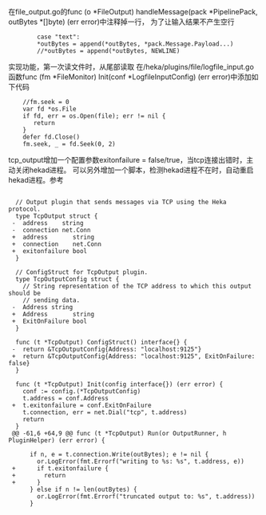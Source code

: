 
在file_output.go的func (o *FileOutput) handleMessage(pack *PipelinePack, outBytes *[]byte) (err error)中注释掉一行， 为了让输入结果不产生空行

```
	 	case "text":
		*outBytes = append(*outBytes, *pack.Message.Payload...)
		//*outBytes = append(*outBytes, NEWLINE)
```

实现功能，第一次读文件时，从尾部读取 在/heka/plugins/file/logfile_input.go函数func (fm *FileMonitor) Init(conf *LogfileInputConfig) (err error)中添加如下代码

```
    //fm.seek = 0
    var fd *os.File
    if fd, err = os.Open(file); err != nil {
       return
    }
    defer fd.Close()
    fm.seek, _ = fd.Seek(0, 2)
```

tcp_output增加一个配置参数exitonfailure = false/true，当tcp连接出错时，主动关闭hekad进程。 可以另外增加一个脚本，检测hekad进程不在时，自动重启hekad进程。参考

```
 
  // Output plugin that sends messages via TCP using the Heka protocol.
  type TcpOutput struct {
 -  address    string
 -  connection net.Conn
 +  address       string
 +  connection    net.Conn
 +  exitonfailure bool
  }
  
  // ConfigStruct for TcpOutput plugin.
  type TcpOutputConfig struct {
    // String representation of the TCP address to which this output should be
    // sending data.
 -  Address string
 +  Address       string
 +  ExitOnFailure bool
  }
  
  func (t *TcpOutput) ConfigStruct() interface{} {
 -  return &TcpOutputConfig{Address: "localhost:9125"}
 +  return &TcpOutputConfig{Address: "localhost:9125", ExitOnFailure: false}
  }
  
  func (t *TcpOutput) Init(config interface{}) (err error) {
    conf := config.(*TcpOutputConfig)
    t.address = conf.Address
 +  t.exitonfailure = conf.ExitOnFailure
    t.connection, err = net.Dial("tcp", t.address)
    return
  }
 @@ -61,6 +64,9 @@ func (t *TcpOutput) Run(or OutputRunner, h PluginHelper) (err error) {
  
      if n, e = t.connection.Write(outBytes); e != nil {
        or.LogError(fmt.Errorf("writing to %s: %s", t.address, e))
 +      if t.exitonfailure {
 +        return
 +      }
      } else if n != len(outBytes) {
        or.LogError(fmt.Errorf("truncated output to: %s", t.address))
      }
```